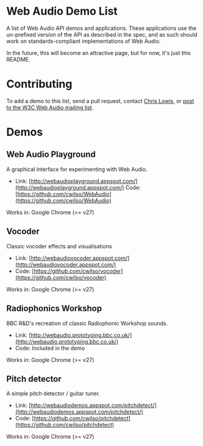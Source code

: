 Web Audio Demo List
=========

A list of Web Audio API demos and applications. These applications use
the un-prefixed version of the API as described in the spec, and as
such should work on standards-compliant implementations of Web Audio.

In the future, this will become an attractive page, but for now, it's
just this README.

# Contributing

To add a demo to this list, send a pull request, contact
[Chris Lowis](http://github.com/chrislo), or
[post to the W3C Web Audio mailing list](mailto:public-audio@w3.org).

# Demos

## Web Audio Playground

A graphical interface for experimenting with Web Audio.

 - Link: [http://webaudioplayground.appspot.com/](http://webaudioplayground.appspot.com/)
Code: [https://github.com/cwilso/WebAudio](https://github.com/cwilso/WebAudio)

Works in: Google Chrome (>= v27)

## Vocoder

Classic vocoder effects and visualisations

 - Link: [http://webaudiovocoder.appspot.com/](http://webaudiovocoder.appspot.com/)
 - Code: [https://github.com/cwilso/vocoder](https://github.com/cwilso/vocoder)

Works in: Google Chrome (>= v27)

## Radiophonics Workshop

BBC R&D's recreation of classic Radiophonic Workshop sounds.

 - Link: [http://webaudio.prototyping.bbc.co.uk/](http://webaudio.prototyping.bbc.co.uk/)
 - Code: Included in the demo

Works in: Google Chrome (>= v27)

## Pitch detector

A simple pitch detector / guitar tuner.

 - Link: [http://webaudiodemos.appspot.com/pitchdetect/](http://webaudiodemos.appspot.com/pitchdetect/)
 - Code: [https://github.com/cwilso/pitchdetect](https://github.com/cwilso/pitchdetect)

Works in: Google Chrome (>= v27)
